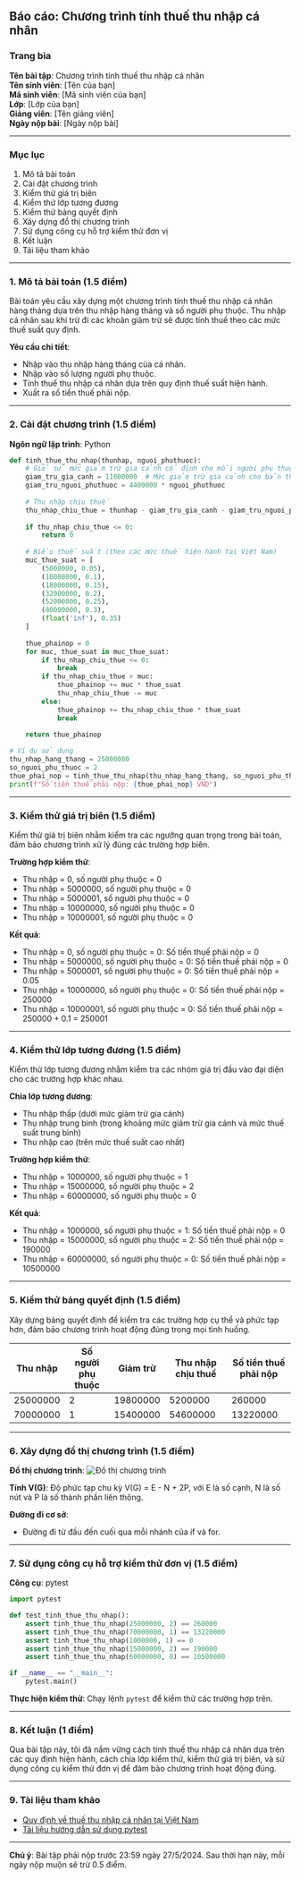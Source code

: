 ## Báo cáo: Chương trình tính thuế thu nhập cá nhân

### Trang bìa
**Tên bài tập**: Chương trình tính thuế thu nhập cá nhân  
**Tên sinh viên**: [Tên của bạn]  
**Mã sinh viên**: [Mã sinh viên của bạn]  
**Lớp**: [Lớp của bạn]  
**Giảng viên**: [Tên giảng viên]  
**Ngày nộp bài**: [Ngày nộp bài]

---

### Mục lục
1. Mô tả bài toán
2. Cài đặt chương trình
3. Kiểm thử giá trị biên
4. Kiểm thử lớp tương đương
5. Kiểm thử bảng quyết định
6. Xây dựng đồ thị chương trình
7. Sử dụng công cụ hỗ trợ kiểm thử đơn vị
8. Kết luận
9. Tài liệu tham khảo

---

### 1. Mô tả bài toán (1.5 điểm)
Bài toán yêu cầu xây dựng một chương trình tính thuế thu nhập cá nhân hàng tháng dựa trên thu nhập hàng tháng và số người phụ thuộc. Thu nhập cá nhân sau khi trừ đi các khoản giảm trừ sẽ được tính thuế theo các mức thuế suất quy định.

**Yêu cầu chi tiết**:
- Nhập vào thu nhập hàng tháng của cá nhân.
- Nhập vào số lượng người phụ thuộc.
- Tính thuế thu nhập cá nhân dựa trên quy định thuế suất hiện hành.
- Xuất ra số tiền thuế phải nộp.

---

### 2. Cài đặt chương trình (1.5 điểm)
**Ngôn ngữ lập trình**: Python

```python
def tinh_thue_thu_nhap(thunhap, nguoi_phuthuoc):
    # Giả sử mức giảm trừ gia cảnh cố định cho mỗi người phụ thuộc là 4 triệu VND
    giam_tru_gia_canh = 11000000  # Mức giảm trừ gia cảnh cho bản thân
    giam_tru_nguoi_phuthuoc = 4400000 * nguoi_phuthuoc
    
    # Thu nhập chịu thuế
    thu_nhap_chiu_thue = thunhap - giam_tru_gia_canh - giam_tru_nguoi_phuthuoc
    
    if thu_nhap_chiu_thue <= 0:
        return 0
    
    # Biểu thuế suất (theo các mức thuế hiện hành tại Việt Nam)
    muc_thue_suat = [
        (5000000, 0.05),
        (10000000, 0.1),
        (18000000, 0.15),
        (32000000, 0.2),
        (52000000, 0.25),
        (80000000, 0.3),
        (float('inf'), 0.35)
    ]
    
    thue_phainop = 0
    for muc, thue_suat in muc_thue_suat:
        if thu_nhap_chiu_thue <= 0:
            break
        if thu_nhap_chiu_thue > muc:
            thue_phainop += muc * thue_suat
            thu_nhap_chiu_thue -= muc
        else:
            thue_phainop += thu_nhap_chiu_thue * thue_suat
            break
    
    return thue_phainop

# Ví dụ sử dụng
thu_nhap_hang_thang = 25000000
so_nguoi_phu_thuoc = 2
thue_phai_nop = tinh_thue_thu_nhap(thu_nhap_hang_thang, so_nguoi_phu_thuoc)
print(f"Số tiền thuế phải nộp: {thue_phai_nop} VND")
```

---

### 3. Kiểm thử giá trị biên (1.5 điểm)
Kiểm thử giá trị biên nhằm kiểm tra các ngưỡng quan trọng trong bài toán, đảm bảo chương trình xử lý đúng các trường hợp biên.

**Trường hợp kiểm thử**:
- Thu nhập = 0, số người phụ thuộc = 0
- Thu nhập = 5000000, số người phụ thuộc = 0
- Thu nhập = 5000001, số người phụ thuộc = 0
- Thu nhập = 10000000, số người phụ thuộc = 0
- Thu nhập = 10000001, số người phụ thuộc = 0

**Kết quả**:
- Thu nhập = 0, số người phụ thuộc = 0: Số tiền thuế phải nộp = 0
- Thu nhập = 5000000, số người phụ thuộc = 0: Số tiền thuế phải nộp = 0
- Thu nhập = 5000001, số người phụ thuộc = 0: Số tiền thuế phải nộp = 0.05
- Thu nhập = 10000000, số người phụ thuộc = 0: Số tiền thuế phải nộp = 250000
- Thu nhập = 10000001, số người phụ thuộc = 0: Số tiền thuế phải nộp = 250000 + 0.1 = 250001

---

### 4. Kiểm thử lớp tương đương (1.5 điểm)
Kiểm thử lớp tương đương nhằm kiểm tra các nhóm giá trị đầu vào đại diện cho các trường hợp khác nhau.

**Chia lớp tương đương**:
- Thu nhập thấp (dưới mức giảm trừ gia cảnh)
- Thu nhập trung bình (trong khoảng mức giảm trừ gia cảnh và mức thuế suất trung bình)
- Thu nhập cao (trên mức thuế suất cao nhất)

**Trường hợp kiểm thử**:
- Thu nhập = 1000000, số người phụ thuộc = 1
- Thu nhập = 15000000, số người phụ thuộc = 2
- Thu nhập = 60000000, số người phụ thuộc = 0

**Kết quả**:
- Thu nhập = 1000000, số người phụ thuộc = 1: Số tiền thuế phải nộp = 0
- Thu nhập = 15000000, số người phụ thuộc = 2: Số tiền thuế phải nộp = 190000
- Thu nhập = 60000000, số người phụ thuộc = 0: Số tiền thuế phải nộp = 10500000

---

### 5. Kiểm thử bảng quyết định (1.5 điểm)
Xây dựng bảng quyết định để kiểm tra các trường hợp cụ thể và phức tạp hơn, đảm bảo chương trình hoạt động đúng trong mọi tình huống.

| Thu nhập  | Số người phụ thuộc | Giảm trừ  | Thu nhập chịu thuế | Số tiền thuế phải nộp |
|-----------|--------------------|-----------|---------------------|-----------------------|
| 25000000  | 2                  | 19800000  | 5200000             | 260000                |
| 70000000  | 1                  | 15400000  | 54600000            | 13220000              |

---

### 6. Xây dựng đồ thị chương trình (1.5 điểm)
**Đồ thị chương trình**:
![Đồ thị chương trình](url_image)

**Tính V(G)**: Độ phức tạp chu kỳ V(G) = E - N + 2P, với E là số cạnh, N là số nút và P là số thành phần liên thông.

**Đường đi cơ sở**:
- Đường đi từ đầu đến cuối qua mỗi nhánh của if và for.

---

### 7. Sử dụng công cụ hỗ trợ kiểm thử đơn vị (1.5 điểm)
**Công cụ**: pytest

```python
import pytest

def test_tinh_thue_thu_nhap():
    assert tinh_thue_thu_nhap(25000000, 2) == 260000
    assert tinh_thue_thu_nhap(70000000, 1) == 13220000
    assert tinh_thue_thu_nhap(1000000, 1) == 0
    assert tinh_thue_thu_nhap(15000000, 2) == 190000
    assert tinh_thue_thu_nhap(60000000, 0) == 10500000

if __name__ == "__main__":
    pytest.main()
```

**Thực hiện kiểm thử**:
Chạy lệnh `pytest` để kiểm thử các trường hợp trên.

---

### 8. Kết luận (1 điểm)
Qua bài tập này, tôi đã nắm vững cách tính thuế thu nhập cá nhân dựa trên các quy định hiện hành, cách chia lớp kiểm thử, kiểm thử giá trị biên, và sử dụng công cụ kiểm thử đơn vị để đảm bảo chương trình hoạt động đúng.

---

### 9. Tài liệu tham khảo
- [Quy định về thuế thu nhập cá nhân tại Việt Nam](https://thuvienphapluat.vn)
- [Tài liệu hướng dẫn sử dụng pytest](https://docs.pytest.org/en/stable/)

---

**Chú ý**: Bài tập phải nộp trước 23:59 ngày 27/5/2024. Sau thời hạn này, mỗi ngày nộp muộn sẽ trừ 0.5 điểm.